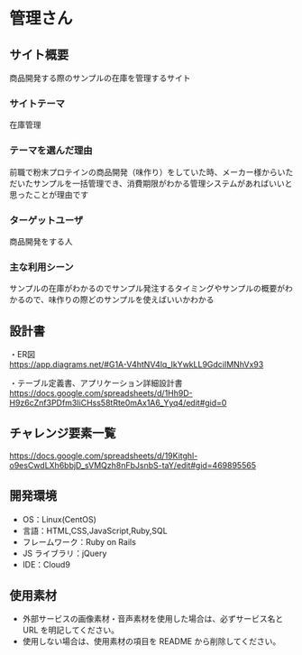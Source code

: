 # 管理さん

## サイト概要

商品開発する際のサンプルの在庫を管理するサイト

### サイトテーマ

在庫管理

### テーマを選んだ理由

前職で粉末プロテインの商品開発（味作り）をしていた時、メーカー様からいただいたサンプルを一括管理でき、消費期限がわかる管理システムがあればいいと思ったことが理由です

### ターゲットユーザ

商品開発をする人

### 主な利用シーン

サンプルの在庫がわかるのでサンプル発注するタイミングやサンプルの概要がわかるので、味作りの際どのサンプルを使えばいいかわかる

## 設計書

・ER図<br>
https://app.diagrams.net/#G1A-V4htNV4lq_IkYwkLL9GdciIMNhVx93

・テーブル定義書、アプリケーション詳細設計書<br>
https://docs.google.com/spreadsheets/d/1Hh9D-H9z6cZnf3PDfm3IiCHss58tRte0mAx1A6_Yyq4/edit#gid=0

## チャレンジ要素一覧

https://docs.google.com/spreadsheets/d/19Kitghl-o9esCwdLXh6bbjD_sVMQzh8nFbJsnbS-taY/edit#gid=469895565

## 開発環境

- OS：Linux(CentOS)
- 言語：HTML,CSS,JavaScript,Ruby,SQL
- フレームワーク：Ruby on Rails
- JS ライブラリ：jQuery
- IDE：Cloud9

## 使用素材

- 外部サービスの画像素材・音声素材を使用した場合は、必ずサービス名と URL を明記してください。
- 使用しない場合は、使用素材の項目を README から削除してください。
